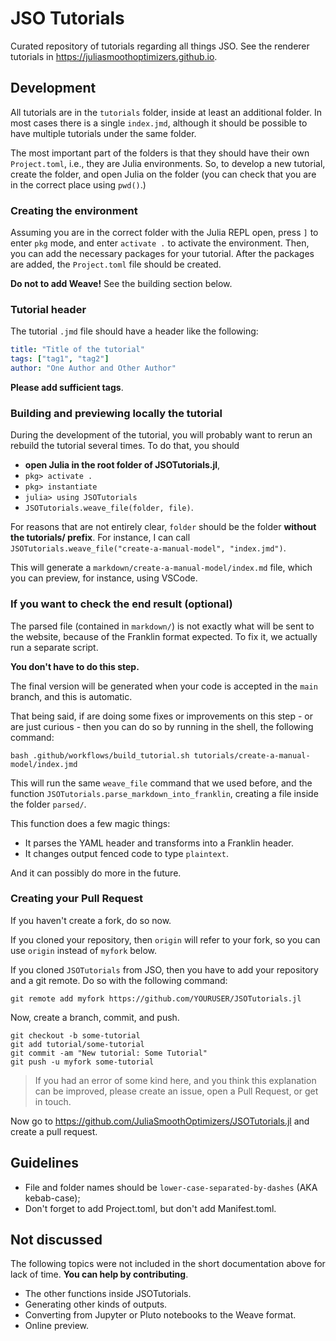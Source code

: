 # JSO Tutorials

Curated repository of tutorials regarding all things JSO.
See the renderer tutorials in <https://juliasmoothoptimizers.github.io>.

## Development

All tutorials are in the `tutorials` folder, inside at least an additional folder.
In most cases there is a single `index.jmd`, although it should be possible to have multiple tutorials under the same folder.

The most important part of the folders is that they should have their own `Project.toml`, i.e., they are Julia environments.
So, to develop a new tutorial, create the folder, and open Julia on the folder (you can check that you are in the correct place using `pwd()`.)

### Creating the environment

Assuming you are in the correct folder with the Julia REPL open, press `]` to enter `pkg` mode, and enter `activate .` to activate the environment. Then, you can add the necessary packages for your tutorial.
After the packages are added, the `Project.toml` file should be created.

**Do not to add Weave!** See the building section below.

### Tutorial header

The tutorial `.jmd` file should have a header like the following:

```yaml
title: "Title of the tutorial"
tags: ["tag1", "tag2"]
author: "One Author and Other Author"
```

**Please add sufficient tags**.

### Building and previewing locally the tutorial

During the development of the tutorial, you will probably want to rerun an rebuild the tutorial several times.
To do that, you should

- **open Julia in the root folder of JSOTutorials.jl**,
- `pkg> activate .`
- `pkg> instantiate`
- `julia> using JSOTutorials`
- `JSOTutorials.weave_file(folder, file)`.

For reasons that are not entirely clear, `folder` should be the folder **without the tutorials/ prefix**.
For instance, I can call `JSOTutorials.weave_file("create-a-manual-model", "index.jmd")`.

This will generate a `markdown/create-a-manual-model/index.md` file, which you can preview, for instance, using VSCode.

### If you want to check the end result (optional)

The parsed file (contained in `markdown/`) is not exactly what will be sent to the website, because of the Franklin format expected.
To fix it, we actually run a separate script.

**You don't have to do this step.**

The final version will be generated when your code is accepted in the `main` branch, and this is automatic.

That being said, if are doing some fixes or improvements on this step - or are just curious - then you can do so by running in the shell, the following command:

```shell
bash .github/workflows/build_tutorial.sh tutorials/create-a-manual-model/index.jmd
```

This will run the same `weave_file` command that we used before, and the function `JSOTutorials.parse_markdown_into_franklin`, creating a file inside the folder `parsed/`.

This function does a few magic things:

- It parses the YAML header and transforms into a Franklin header.
- It changes output fenced code to type `plaintext`.

And it can possibly do more in the future.

### Creating your Pull Request

If you haven't create a fork, do so now.

If you cloned your repository, then `origin` will refer to your fork, so you can use `origin` instead of `myfork` below.

If you cloned `JSOTutorials` from JSO, then you have to add your repository and a git remote.
Do so with the following command:

```shell
git remote add myfork https://github.com/YOURUSER/JSOTutorials.jl
```

Now, create a branch, commit, and push.

```shell
git checkout -b some-tutorial
git add tutorial/some-tutorial
git commit -am "New tutorial: Some Tutorial"
git push -u myfork some-tutorial
```

> If you had an error of some kind here, and you think this explanation can be improved, please create an issue, open a Pull Request, or get in touch.

Now go to <https://github.com/JuliaSmoothOptimizers/JSOTutorials.jl> and create a pull request.

## Guidelines

- File and folder names should be `lower-case-separated-by-dashes` (AKA kebab-case);
- Don't forget to add Project.toml, but don't add Manifest.toml.

## Not discussed

The following topics were not included in the short documentation above for lack of time. **You can help by contributing**.

- The other functions inside JSOTutorials.
- Generating other kinds of outputs.
- Converting from Jupyter or Pluto notebooks to the Weave format.
- Online preview.
